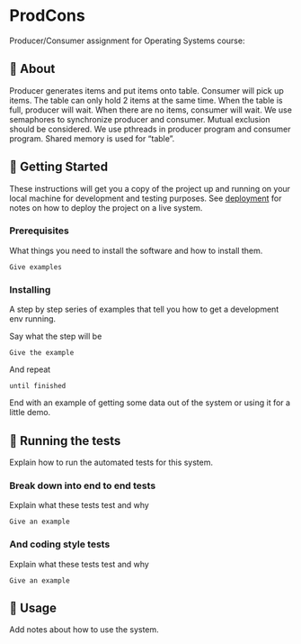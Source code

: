 # ProdCons
Producer/Consumer assignment for Operating Systems course:
## 🧐 About <a name = "about"></a>
Producer generates items and put items onto table. Consumer will pick up items. The table can only hold 2 items at the same time. When the table is full, producer will wait. When there are no items, consumer will wait. We use semaphores to synchronize producer and consumer.  Mutual exclusion should be considered. We use pthreads in producer program and consumer program. Shared memory is used for “table”.

## 🏁 Getting Started <a name = "getting_started"></a>
These instructions will get you a copy of the project up and running on your local machine for development and testing purposes. See [deployment](#deployment) for notes on how to deploy the project on a live system.

### Prerequisites
What things you need to install the software and how to install them.

```
Give examples
```

### Installing
A step by step series of examples that tell you how to get a development env running.

Say what the step will be

```
Give the example
```

And repeat

```
until finished
```

End with an example of getting some data out of the system or using it for a little demo.

## 🔧 Running the tests <a name = "tests"></a>
Explain how to run the automated tests for this system.

### Break down into end to end tests
Explain what these tests test and why

```
Give an example
```

### And coding style tests
Explain what these tests test and why

```
Give an example
```

## 🎈 Usage <a name="usage"></a>
Add notes about how to use the system.
